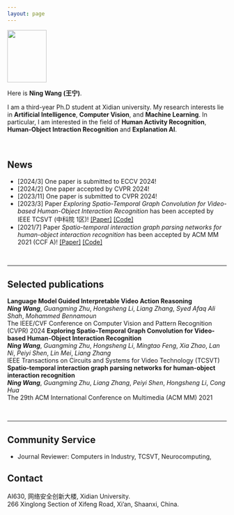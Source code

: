```yaml
---
layout: page
---
```


<img src="wangning.jpg" class="floatpic" width="90" height="120">

Here is **Ning Wang (王宁)**.

I am a third-year Ph.D student at Xidian university. My research interests lie in **Artificial Intelligence**, **Computer Vision**, and **Machine Learning**. In particular, I am interested in the field of **Human Activity Recognition**, **Human-Object Intraction Recognition** and **Explanation AI**.

<br>

## News

- [2024/3] One paper is submitted to ECCV 2024!
- [2024/2] One paper accepted by CVPR 2024!
- [2023/11] One paper is submitted to CVPR 2024!
- [2023/3] Paper *Exploring Spatio-Temporal Graph Convolution for Video-based Human-Object Interaction Recognition* has been accepted by IEEE TCSVT (中科院 1区)! [[Paper]](https://ieeexplore.ieee.org/abstract/document/10077416/) [[Code]](https://github.com/NingWang2049/STIGPN2)
- [2021/7] Paper *Spatio-temporal interaction graph parsing networks for human-object interaction recognition* has been accepted by ACM MM 2021 (CCF A)! [[Paper]](https://arxiv.org/pdf/2108.08633) [[Code]](https://github.com/NingWang2049/STIGPN)

<br>

---

## Selected publications

**Language Model Guided Interpretable Video Action Reasoning** <br>
*__Ning Wang__*, *Guangming Zhu*, *Hongsheng Li*, *Liang Zhang*, *Syed Afaq Ali Shah*, *Mohammed Bennamoun* <br>
The IEEE/CVF Conference on Computer Vision and Pattern Recognition (CVPR) 2024
**Exploring Spatio-Temporal Graph Convolution for Video-based Human-Object Interaction Recognition** <br>
*__Ning Wang__*, *Guangming Zhu*, *Hongsheng Li*, *Mingtao Feng*, *Xia Zhao*, *Lan Ni*, *Peiyi Shen*, *Lin Mei*, *Liang Zhang* <br>
IEEE Transactions on Circuits and Systems for Video Technology (TCSVT) <br>
**Spatio-temporal interaction graph parsing networks for human-object interaction recognition** <br>
*__Ning Wang__*, *Guangming Zhu*, *Liang Zhang*, *Peiyi Shen*, *Hongsheng Li*, *Cong Hua* <br>
The 29th ACM International Conference on Multimedia (ACM MM) 2021

<br>

---

## Community Service

- Journal Reviewer: Computers in Industry, TCSVT, Neurocomputing, 

## Contact

AI630, 网络安全创新大楼​​​, Xidian University. <br>
266 Xinglong Section of Xifeng Road, Xi’an, Shaanxi, China.
